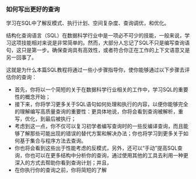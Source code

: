 ### **如何写出更好的查询**

学习在SQL中了解反模式、执行计划、空间复杂度、查询调优，和优化。

结构化查询语言（SQL）在数据科学行业中是一项必不可少的技能，一般来说，学习这项技能相对来说是非常简单的。然而，大部分人忘记了SQL不只是编写查询语句，这只是第一步。确保查询具有高效性，或者符合你正在工作的上下文语意又是另一回事了。

这就是为什么本篇SQL教程将通过一些小步骤指导你，使你能够通过以下步骤去评估你的查询：

- 首先，你将以一个简短的关于在数据科学行业相关的工作中，学习SQL的重要性的概念开始；
- 接下来，你将学习更多关于SQL语句如何处理和执行的内容，以便你能够完全的理解编写高质量查询的重要性：更具体地说，你将会看到查询被解析，重写，优化，到最后被执行；
- 考虑到这一点，你不仅可以复习初学者编写查询时的一些反编译查询，而且能够了解那些可能出现的错误的替代方案和解决办法；你也将学习到更多关于如何基于集合与程序方法去查询。
- 你也将会看到这些出于性能考虑的反模式，另外，还可以“手动”提高SQL查询，你也可以在更多结构中分析你的查询，通过使用其他的工具去利用一种更深入的方式去帮助你看到查询计划；并且，
- 在你执行你的查询之前，你将简短的了解

